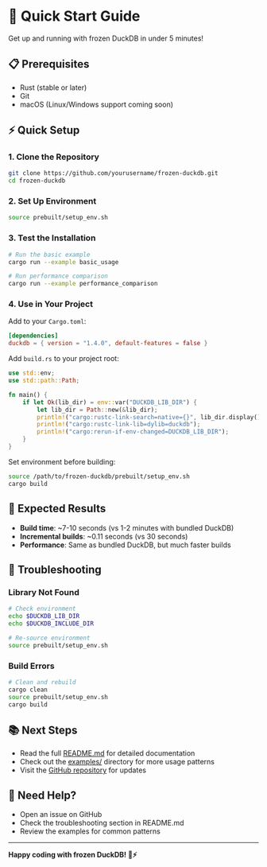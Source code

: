 # 🚀 Quick Start Guide

Get up and running with frozen DuckDB in under 5 minutes!

## 📋 Prerequisites

- Rust (stable or later)
- Git
- macOS (Linux/Windows support coming soon)

## ⚡ Quick Setup

### 1. Clone the Repository

```bash
git clone https://github.com/yourusername/frozen-duckdb.git
cd frozen-duckdb
```

### 2. Set Up Environment

```bash
source prebuilt/setup_env.sh
```

### 3. Test the Installation

```bash
# Run the basic example
cargo run --example basic_usage

# Run performance comparison
cargo run --example performance_comparison
```

### 4. Use in Your Project

Add to your `Cargo.toml`:

```toml
[dependencies]
duckdb = { version = "1.4.0", default-features = false }
```

Add `build.rs` to your project root:

```rust
use std::env;
use std::path::Path;

fn main() {
    if let Ok(lib_dir) = env::var("DUCKDB_LIB_DIR") {
        let lib_dir = Path::new(&lib_dir);
        println!("cargo:rustc-link-search=native={}", lib_dir.display());
        println!("cargo:rustc-link-lib=dylib=duckdb");
        println!("cargo:rerun-if-env-changed=DUCKDB_LIB_DIR");
    }
}
```

Set environment before building:

```bash
source /path/to/frozen-duckdb/prebuilt/setup_env.sh
cargo build
```

## 🎯 Expected Results

- **Build time**: ~7-10 seconds (vs 1-2 minutes with bundled DuckDB)
- **Incremental builds**: ~0.11 seconds (vs 30 seconds)
- **Performance**: Same as bundled DuckDB, but much faster builds

## 🔧 Troubleshooting

### Library Not Found

```bash
# Check environment
echo $DUCKDB_LIB_DIR
echo $DUCKDB_INCLUDE_DIR

# Re-source environment
source prebuilt/setup_env.sh
```

### Build Errors

```bash
# Clean and rebuild
cargo clean
source prebuilt/setup_env.sh
cargo build
```

## 📚 Next Steps

- Read the full [README.md](README.md) for detailed documentation
- Check out the [examples/](examples/) directory for more usage patterns
- Visit the [GitHub repository](https://github.com/yourusername/frozen-duckdb) for updates

## 🤝 Need Help?

- Open an issue on GitHub
- Check the troubleshooting section in README.md
- Review the examples for common patterns

---

**Happy coding with frozen DuckDB! 🦆⚡**
